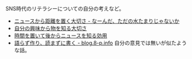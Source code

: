 SNS時代のリテラシーについての自分の考えなど。

- [ニュースから距離を置く大切さ - なーんだ、ただの水たまりじゃないか](https://karino2.github.io/2021/09/22/away_from_news.html)
- [自分の興味から物を知る大切さ](%E8%87%AA%E5%88%86%E3%81%AE%E8%88%88%E5%91%B3%E3%81%8B%E3%82%89%E7%89%A9%E3%82%92%E7%9F%A5%E3%82%8B%E5%A4%A7%E5%88%87%E3%81%95.md)
- [時間を置いて後からニュースを知る効用](%E6%99%82%E9%96%93%E3%82%92%E7%BD%AE%E3%81%84%E3%81%A6%E5%BE%8C%E3%81%8B%E3%82%89%E3%83%8B%E3%83%A5%E3%83%BC%E3%82%B9%E3%82%92%E7%9F%A5%E3%82%8B%E5%8A%B9%E7%94%A8.md)
- [語らず作り、読まずに書く - blog.8-p.info](https://blog.8-p.info/ja/2021/12/28/next/) 自分の意見では無いが似たような話。
